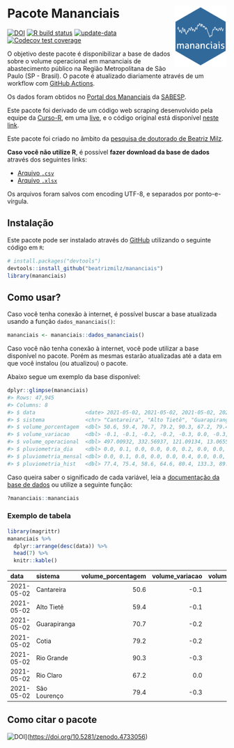 
<!-- README.md is generated from README.Rmd. Please edit that file -->

# Pacote Mananciais <img src="man/figures/hexlogo.png" align="right" width = "120px"/>

<!-- badges: start -->

[![DOI](https://zenodo.org/badge/DOI/10.5281/zenodo.4319745.svg)](https://doi.org/10.5281/zenodo.4319745)
[![R build
status](https://github.com/beatrizmilz/mananciais/workflows/R-CMD-check/badge.svg)](https://github.com/beatrizmilz/mananciais/actions)
[![update-data](https://github.com/beatrizmilz/mananciais/actions/workflows/2-update_data.yaml/badge.svg)](https://github.com/beatrizmilz/mananciais/actions/workflows/2-update_data.yaml)
[![Codecov test
coverage](https://codecov.io/gh/beatrizmilz/mananciais/branch/master/graph/badge.svg)](https://codecov.io/gh/beatrizmilz/mananciais?branch=master)
<!-- badges: end -->

O objetivo deste pacote é disponibilizar a base de dados sobre o volume
operacional em mananciais de abastecimento público na Região
Metropolitana de São Paulo (SP - Brasil). O pacote é atualizado
diariamente através de um workflow com [GitHub
Actions](https://github.com/beatrizmilz/mananciais/actions).

Os dados foram obtidos no [Portal dos
Mananciais](http://mananciais.sabesp.com.br/Situacao) da
[SABESP](http://site.sabesp.com.br/site/Default.aspx).

Este pacote foi derivado de um código web scraping desenvolvido pela
equipe da [Curso-R](https://www.curso-r.com/), em uma
[live](https://youtu.be/jvZIxrMmOcQ), e o código original está
disponível [neste
link](https://github.com/curso-r/lives/blob/master/drafts/20200730_scraper_sabesp.R).

Este pacote foi criado no âmbito da [pesquisa de doutorado de Beatriz
Milz](https://beatrizmilz.github.io/tese/).

**Caso você não utilize R**, é possível **fazer download da base de
dados** através dos seguintes links:

  - [Arquivo
    `.csv`](https://github.com/beatrizmilz/mananciais/raw/master/inst/extdata/mananciais.csv)
  - [Arquivo
    `.xlsx`](https://github.com/beatrizmilz/mananciais/blob/master/inst/extdata/mananciais.xlsx?raw=true)

Os arquivos foram salvos com encoding UTF-8, e separados por
ponto-e-vírgula.

## Instalação

Este pacote pode ser instalado através do [GitHub](https://github.com/)
utilizando o seguinte código em `R`:

``` r
# install.packages("devtools")
devtools::install_github("beatrizmilz/mananciais")
library(mananciais)
```

## Como usar?

Caso você tenha conexão à internet, é possível buscar a base atualizada
usando a função `dados_mananciais()`:

``` r
mananciais <- mananciais::dados_mananciais() 
```

Caso você não tenha conexão à internet, você pode utilizar a base
disponível no pacote. Porém as mesmas estarão atualizadas até a data em
que você instalou (ou atualizou) o pacote.

Abaixo segue um exemplo da base disponível:

``` r
dplyr::glimpse(mananciais)
#> Rows: 47,945
#> Columns: 8
#> $ data                <date> 2021-05-02, 2021-05-02, 2021-05-02, 2021-05-02, 2…
#> $ sistema             <chr> "Cantareira", "Alto Tietê", "Guarapiranga", "Cotia…
#> $ volume_porcentagem  <dbl> 50.6, 59.4, 70.7, 79.2, 90.3, 67.2, 79.4, 50.7, 59…
#> $ volume_variacao     <dbl> -0.1, -0.1, -0.2, -0.2, -0.3, 0.0, -0.3, -0.1, -0.…
#> $ volume_operacional  <dbl> 497.00932, 332.56937, 121.09134, 13.06553, 101.268…
#> $ pluviometria_dia    <dbl> 0.0, 0.1, 0.0, 0.0, 0.0, 0.2, 0.0, 0.0, 0.0, 0.0, …
#> $ pluviometria_mensal <dbl> 0.0, 0.1, 0.0, 0.0, 0.0, 0.4, 0.0, 0.0, 0.0, 0.0, …
#> $ pluviometria_hist   <dbl> 77.4, 75.4, 58.6, 64.6, 80.4, 133.3, 89.3, 77.4, 7…
```

Caso queira saber o significado de cada variável, leia a [documentação
da base de
dados](https://beatrizmilz.github.io/mananciais/reference/mananciais.html)
ou utilize a seguinte função:

``` r
?mananciais::mananciais
```

### Exemplo de tabela

``` r
library(magrittr)
mananciais %>% 
  dplyr::arrange(desc(data)) %>% 
  head(7) %>%
  knitr::kable()
```

| data       | sistema      | volume\_porcentagem | volume\_variacao | volume\_operacional | pluviometria\_dia | pluviometria\_mensal | pluviometria\_hist |
| :--------- | :----------- | ------------------: | ---------------: | ------------------: | ----------------: | -------------------: | -----------------: |
| 2021-05-02 | Cantareira   |                50.6 |            \-0.1 |           497.00932 |               0.0 |                  0.0 |               77.4 |
| 2021-05-02 | Alto Tietê   |                59.4 |            \-0.1 |           332.56937 |               0.1 |                  0.1 |               75.4 |
| 2021-05-02 | Guarapiranga |                70.7 |            \-0.2 |           121.09134 |               0.0 |                  0.0 |               58.6 |
| 2021-05-02 | Cotia        |                79.2 |            \-0.2 |            13.06553 |               0.0 |                  0.0 |               64.6 |
| 2021-05-02 | Rio Grande   |                90.3 |            \-0.3 |           101.26800 |               0.0 |                  0.0 |               80.4 |
| 2021-05-02 | Rio Claro    |                67.2 |              0.0 |             9.18208 |               0.2 |                  0.4 |              133.3 |
| 2021-05-02 | São Lourenço |                79.4 |            \-0.3 |            70.55848 |               0.0 |                  0.0 |               89.3 |

## Como citar o pacote

![DOI](https://zenodo.org/badge/DOI/10.5281/zenodo.4733056.svg)](https://doi.org/10.5281/zenodo.4733056)
